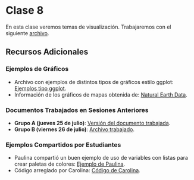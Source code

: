 # Clase 8

En esta clase veremos temas de visualización. Trabajaremos con el siguiente [archivo](/002_preprocesamiento/Chapter_3/SIC_AI_Ch03_Unit04.ipynb).

## Recursos Adicionales

### Ejemplos de Gráficos

- Archivo con ejemplos de distintos tipos de gráficos estilo ggplot: [Ejemplos tipo ggplot](/002_preprocesamiento/Chapter_3/ejemplos_tipo_ggplot.ipynb).
- Información de los gráficos de mapas obtenida de: [Natural Earth Data](https://www.naturalearthdata.com/downloads/110m-cultural-vectors/110m-admin-0-countries/).

### Documentos Trabajados en Sesiones Anteriores

- **Grupo A (jueves 25 de julio)**: [Versión del documento trabajada](/002_preprocesamiento/Chapter_3/[dlo-gripo-a]SIC_AI_Ch03_Unit04.ipynb).
- **Grupo B (viernes 26 de julio)**: [Archivo trabajado](/002_preprocesamiento/Chapter_3/[dlo-grupo-b]Copia_de_SIC_AI_Ch03_Unit04.ipynb).

### Ejemplos Compartidos por Estudiantes

- Paulina compartió un buen ejemplo de uso de variables con listas para crear paletas de colores: [Ejemplo de Paulina](https://github.com/paulinasv/Clases_SIC_IA/blob/main/forms_bootcamp_ejemplo.ipynb).
- Código arreglado por Carolina: [Código de Carolina](/002_preprocesamiento/Chapter_3/volumen_y_porcentaje.ipynb).
